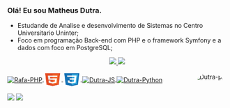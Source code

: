 ### Olá! Eu sou Matheus Dutra.

- Estudande de Analise e desenvolvimento de Sistemas no Centro Universitario Uninter;
- Foco em programação Back-end com PHP e o framework Symfony e a dados com foco em PostgreSQL;

<div align="center" style"display: inline_block">
  <a href="https://github.com/matheusbbdutra">
  <img height="130em"  src="https://github-readme-stats.vercel.app/api?username=matheusbbdutra&show_icons=true&theme=dracula&include_all_commits=true&count_private=true"/>
  <img height="130em" src="https://github-readme-stats.vercel.app/api/top-langs/?username=matheusbbdutra&layout=compact&langs_count=4&theme=dracula"/>
</div>  
  <div style="display: inline_block"><br>
  <img align="center" alt="Rafa-PHP" height="30" width="40" src="https://cdn.jsdelivr.net/gh/devicons/devicon/icons/php/php-original.svg">
  <img align="center" alt="Rafa-HTML" height="30" width="40" src="https://raw.githubusercontent.com/devicons/devicon/master/icons/html5/html5-original.svg">
  <img align="center" alt="Dutra-CSS" height="30" width="40" src="https://raw.githubusercontent.com/devicons/devicon/master/icons/css3/css3-original.svg">
  <img align="center" alt="Dutra-JS" height="30" width="40" src="https://cdn.jsdelivr.net/gh/devicons/devicon/icons/javascript/javascript-original.svg">
  <img align="center" alt="Dutra-Python" height="30" width="40" src="https://cdn.jsdelivr.net/gh/devicons/devicon/icons/postgresql/postgresql-original.svg">
  <img align="right" alt="Dutra-pic" height="150" style="border-radius:50px;" src="http://clubedosgeeks.com.br/wp-content/uploads/2016/01/dormrm.gif">
</div>
  <br>
  <div>     
  <a href = "mailto:matheusbbdutra@gmail.com"><img src="https://img.shields.io/badge/-Gmail-%23333?style=for-the-badge&logo=gmail&logoColor=white" target="_blank"></a>
  <a href="https://www.linkedin.com/in/matheusbdutra/" target="_blank"><img src="https://img.shields.io/badge/-LinkedIn-%230077B5?style=for-the-badge&logo=linkedin&logoColor=white" target="_blank"></a> 
  </div>
 

